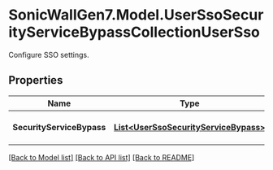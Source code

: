 # SonicWallGen7.Model.UserSsoSecurityServiceBypassCollectionUserSso
Configure SSO settings.

## Properties

Name | Type | Description | Notes
------------ | ------------- | ------------- | -------------
**SecurityServiceBypass** | [**List&lt;UserSsoSecurityServiceBypass&gt;**](UserSsoSecurityServiceBypass.md) | Add/edit one bypass rule. | [optional] 

[[Back to Model list]](../README.md#documentation-for-models) [[Back to API list]](../README.md#documentation-for-api-endpoints) [[Back to README]](../README.md)

